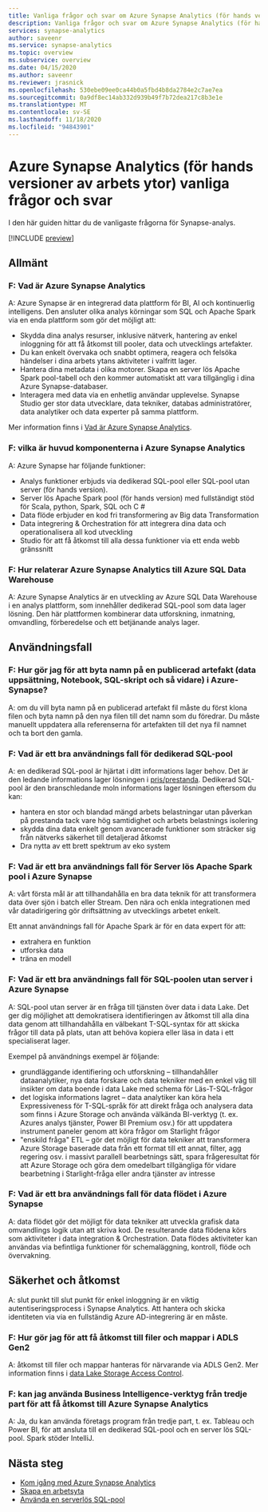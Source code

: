 ```yaml
---
title: Vanliga frågor och svar om Azure Synapse Analytics (för hands versioner av arbets ytor)
description: Vanliga frågor och svar om Azure Synapse Analytics (för hands versioner av arbets ytor)
services: synapse-analytics
author: saveenr
ms.service: synapse-analytics
ms.topic: overview
ms.subservice: overview
ms.date: 04/15/2020
ms.author: saveenr
ms.reviewer: jrasnick
ms.openlocfilehash: 530ebe09ee0ca44b0a5fbd4b8da2784e2c7ae7ea
ms.sourcegitcommit: 0a9df8ec14ab332d939b49f7b72dea217c8b3e1e
ms.translationtype: MT
ms.contentlocale: sv-SE
ms.lasthandoff: 11/18/2020
ms.locfileid: "94843901"
---
```

# <a name="azure-synapse-analytics-workspaces-preview-frequently-asked-questions"></a>Azure Synapse Analytics (för hands versioner av arbets ytor) vanliga frågor och svar

I den här guiden hittar du de vanligaste frågorna för Synapse-analys.

[!INCLUDE [preview](includes/note-preview.md)]

## <a name="general"></a>Allmänt

### <a name="q-what-is-azure-synapse-analytics"></a>F: Vad är Azure Synapse Analytics

A: Azure Synapse är en integrerad data plattform för BI, AI och kontinuerlig intelligens. Den ansluter olika analys körningar som SQL och Apache Spark via en enda plattform som gör det möjligt att:

- Skydda dina analys resurser, inklusive nätverk, hantering av enkel inloggning för att få åtkomst till pooler, data och utvecklings artefakter.
- Du kan enkelt övervaka och snabbt optimera, reagera och felsöka händelser i dina arbets ytans aktiviteter i valfritt lager.
- Hantera dina metadata i olika motorer. Skapa en server lös Apache Spark pool-tabell och den kommer automatiskt att vara tillgänglig i dina Azure Synapse-databaser.
- Interagera med data via en enhetlig användar upplevelse. Synapse Studio ger stor data utvecklare, data tekniker, databas administratörer, data analytiker och data experter på samma plattform.

Mer information finns i [Vad är Azure Synapse Analytics](https://docs.microsoft.com/azure/synapse-analytics/overview-what-is).

### <a name="q-what-are-the-main-components-of-azure-synapse-analytics"></a>F: vilka är huvud komponenterna i Azure Synapse Analytics

A: Azure Synapse har följande funktioner:

- Analys funktioner erbjuds via dedikerad SQL-pool eller SQL-pool utan server (för hands version).
- Server lös Apache Spark pool (för hands version) med fullständigt stöd för Scala, python, Spark, SQL och C #
- Data flöde erbjuder en kod fri transformering av Big data Transformation
- Data integrering & Orchestration för att integrera dina data och operationalisera all kod utveckling
- Studio för att få åtkomst till alla dessa funktioner via ett enda webb gränssnitt

### <a name="q-how-does-azure-synapse-analytics-relate-to-azure-sql-data-warehouse"></a>F: Hur relaterar Azure Synapse Analytics till Azure SQL Data Warehouse

A: Azure Synapse Analytics är en utveckling av Azure SQL Data Warehouse i en analys plattform, som innehåller dedikerad SQL-pool som data lager lösning. Den här plattformen kombinerar data utforskning, inmatning, omvandling, förberedelse och ett betjänande analys lager.

## <a name="use-cases"></a>Användningsfall

### <a name="q-how-do-i-rename-a-published-artifact-dataset-notebook-sql-script-and-so-on-in-azure-synapse"></a>F: Hur gör jag för att byta namn på en publicerad artefakt (data uppsättning, Notebook, SQL-skript och så vidare) i Azure-Synapse?

A: om du vill byta namn på en publicerad artefakt fil måste du först klona filen och byta namn på den nya filen till det namn som du föredrar. Du måste manuellt uppdatera alla referenserna för artefakten till det nya fil namnet och ta bort den gamla.

### <a name="q-what-is-a-good-use-case-for-dedicated-sql-pool"></a>F: Vad är ett bra användnings fall för dedikerad SQL-pool

A: en dedikerad SQL-pool är hjärtat i ditt informations lager behov. Det är den ledande informations lager lösningen i [pris/prestanda](https://azure.microsoft.com/services/sql-data-warehouse/compare/). Dedikerad SQL-pool är den branschledande moln informations lager lösningen eftersom du kan:

- hantera en stor och blandad mängd arbets belastningar utan påverkan på prestanda tack vare hög samtidighet och arbets belastnings isolering
- skydda dina data enkelt genom avancerade funktioner som sträcker sig från nätverks säkerhet till detaljerad åtkomst
- Dra nytta av ett brett spektrum av eko system

### <a name="q-what-is-a-good-use-case-for-serverless-apache-spark-pool-in-azure-synapse"></a>F: Vad är ett bra användnings fall för Server lös Apache Spark pool i Azure Synapse

A: vårt första mål är att tillhandahålla en bra data teknik för att transformera data över sjön i batch eller Stream. Den nära och enkla integrationen med vår datadirigering gör driftsättning av utvecklings arbetet enkelt.

Ett annat användnings fall för Apache Spark är för en data expert för att:

- extrahera en funktion
- utforska data
- träna en modell

### <a name="q-what-is-a-good-use-case-for-serverless-sql-pool-in-azure-synapse"></a>F: Vad är ett bra användnings fall för SQL-poolen utan server i Azure Synapse

A: SQL-pool utan server är en fråga till tjänsten över data i data Lake. Det ger dig möjlighet att demokratisera identifieringen av åtkomst till alla dina data genom att tillhandahålla en välbekant T-SQL-syntax för att skicka frågor till data på plats, utan att behöva kopiera eller läsa in data i ett specialiserat lager.

Exempel på användnings exempel är följande:

- grundläggande identifiering och utforskning – tillhandahåller dataanalytiker, nya data forskare och data tekniker med en enkel väg till insikter om data boende i data Lake med schema för Läs-T-SQL-frågor
- det logiska informations lagret – data analytiker kan köra hela Expressiveness för T-SQL-språk för att direkt fråga och analysera data som finns i Azure Storage och använda välkända BI-verktyg (t. ex. Azures analys tjänster, Power BI Premium osv.) för att uppdatera instrument paneler genom att köra frågor om Starlight frågor
- "enskild fråga" ETL – gör det möjligt för data tekniker att transformera Azure Storage baserade data från ett format till ett annat, filter, agg regering osv. i massivt parallell bearbetnings sätt, spara frågeresultat för att Azure Storage och göra dem omedelbart tillgängliga för vidare bearbetning i Starlight-fråga eller andra tjänster av intresse

### <a name="q-what-is-a-good-use-case-for-data-flow-in-azure-synapse"></a>F: Vad är ett bra användnings fall för data flödet i Azure Synapse

A: data flödet gör det möjligt för data tekniker att utveckla grafisk data omvandlings logik utan att skriva kod. De resulterande data flödena körs som aktiviteter i data integration & Orchestration. Data flödes aktiviteter kan användas via befintliga funktioner för schemaläggning, kontroll, flöde och övervakning.

## <a name="security-and-access"></a>Säkerhet och åtkomst

A: slut punkt till slut punkt för enkel inloggning är en viktig autentiseringsprocess i Synapse Analytics. Att hantera och skicka identiteten via via en fullständig Azure AD-integrering är en måste.

### <a name="q-how-do-i-get-access-to-files-and-folders-in-the-adls-gen2"></a>F: Hur gör jag för att få åtkomst till filer och mappar i ADLS Gen2

A: åtkomst till filer och mappar hanteras för närvarande via ADLS Gen2. Mer information finns i [data Lake Storage Access Control](../storage/blobs/data-lake-storage-access-control.md?toc=/azure/synapse-analytics/toc.json&bc=/azure/synapse-analytics/breadcrumb/toc.json).

### <a name="q-can-i-use-third-party-business-intelligence-tools-to-access-azure-synapse-analytics"></a>F: kan jag använda Business Intelligence-verktyg från tredje part för att få åtkomst till Azure Synapse Analytics

A: Ja, du kan använda företags program från tredje part, t. ex. Tableau och Power BI, för att ansluta till en dedikerad SQL-pool och en server lös SQL-pool. Spark stöder IntelliJ.

## <a name="next-steps"></a>Nästa steg

* [Kom igång med Azure Synapse Analytics](get-started.md)
* [Skapa en arbetsyta](quickstart-create-workspace.md)
* [Använda en serverlös SQL-pool](quickstart-sql-on-demand.md)
